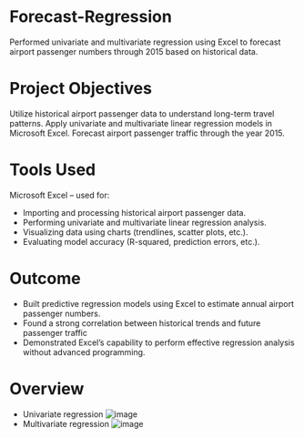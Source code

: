 # Forecast-Regression
Performed univariate and multivariate regression using Excel to forecast airport passenger numbers through 2015 based on historical data.

# Project Objectives
Utilize historical airport passenger data to understand long-term travel patterns.
Apply univariate and multivariate linear regression models in Microsoft Excel.
Forecast airport passenger traffic through the year 2015.

# Tools Used
Microsoft Excel – used for:
- Importing and processing historical airport passenger data.
- Performing univariate and multivariate linear regression analysis.
- Visualizing data using charts (trendlines, scatter plots, etc.).
- Evaluating model accuracy (R-squared, prediction errors, etc.).

# Outcome
- Built predictive regression models using Excel to estimate annual airport passenger numbers.
- Found a strong correlation between historical trends and future passenger traffic
- Demonstrated Excel’s capability to perform effective regression analysis without advanced programming.

# Overview
- Univariate regression
![image](https://github.com/user-attachments/assets/0327efac-6beb-4f9f-a567-723c4252cde9)
- Multivariate regression
![image](https://github.com/user-attachments/assets/8354d438-0972-450c-9347-aff4430aa354)


